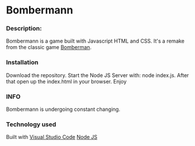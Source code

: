
# Bombermann

### Description:

Bombermann is a game built with Javascript HTML and CSS. It's a remake from the classic game [Bomberman](https://de.wikipedia.org/wiki/Bomberman).

### Installation
Download the repository. Start the Node JS Server with: node index.js. After that open up the index.html in your browser. Enjoy

### INFO
Bombermann is undergoing constant changing. 

### Technology used
Built with
[Visual Studio Code](https://code.visualstudio.com/)
[Node JS](https://nodejs.org/en/)
